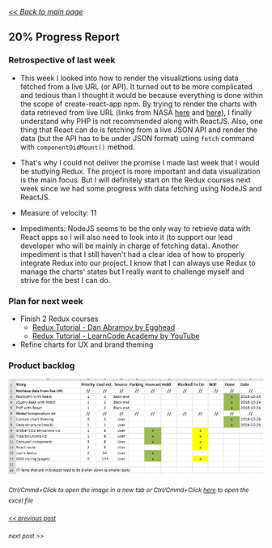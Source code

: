 _[<< Back to main page](https://maggievu.github.io/learning-reactjs/)_

## 20% Progress Report

### Retrospective of last week

- This week I looked into how to render the visualiztions using data fetched from a live URL (or API). It turned out to be more complicated and tedious than I thought it would be because everything is done within the scope of create-react-app npm. By trying to render the charts with data retrieved from live URL (links from NASA [here](https://climate.nasa.gov/system/internal_resources/details/original/647_Global_Temperature_Data_File.txt) and [here](ftp://aftp.cmdl.noaa.gov/products/trends/co2/co2_mm_mlo.txt)), I finally understand why PHP is not recommended along with ReactJS. Also, one thing that React can do is fetching from a live JSON API and render the data (but the API has to be under JSON format) using ```fetch``` command with ```componentDidMount()``` method.

- That's why I could not deliver the promise I made last week that I would be studying Redux. The project is more important and data visualization is the main focus. But I will definitely start on the Redux courses next week since we had some progress with data fetching using NodeJS and ReactJS.

- Measure of velocity: 11

- Impediments: NodeJS seems to be the only way to retrieve data with React apps so I will also need to look into it (to support our lead developer who will be mainly in charge of fetching data). Another impediment is that I still haven't had a clear idea of how to properly integrate Redux into our project. I know that I can always use Redux to manage the charts' states but I really want to challenge myself and strive for the best I can do.

### Plan for next week

- Finish 2 Redux courses
    - [Redux Tutorial - Dan Abramov by Egghead](https://egghead.io/series/getting-started-with-redux)
    - [Redux Tutorial - LearnCode Academy by YouTube](https://www.youtube.com/watch?v=1iAG6h9ff5s&list=PLoYCgNOIyGABj2GQSlDRjgvXtqfDxKm5b&index=6)
- Refine charts for UX and brand theming

### Product backlog

[![Excel Backlog](../assets/images/week-10-22/project-20.png "Excel Backlog")](https://maggievu.github.io/learning-reactjs/assets/images/week-10-22/project-20.png)

_<sub>Ctrl/Cmmd+Click to open the image in a new tab or Ctrl/Cmmd+Click [here](https://drive.google.com/open?id=1NE6O1MdDwHMJwsXGKgXqIKVURE8BUQXu) to open the excel file</sub>_

_<sub>[<< previous post](week-10-15)</sub>_

_<sub>next post >>[](week-10-29)</sub>_
